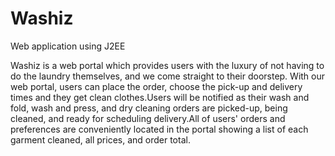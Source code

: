 # Washiz
Web application using J2EE

Washiz is a web portal which provides users with the luxury of not having to do the laundry themselves, and we come straight to their doorstep. With our web portal, users can place the order, choose the pick-up and delivery times and they get clean clothes.Users will be notified as their wash and fold, wash and press, and dry cleaning orders are picked-up, being cleaned, and ready for scheduling delivery.All of users' orders and preferences are conveniently located in the portal showing a list of each garment cleaned, all prices, and order total.

